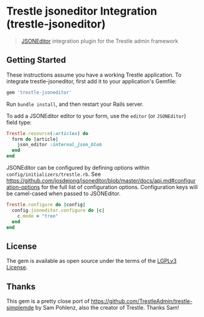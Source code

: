 # Trestle jsoneditor Integration (trestle-jsoneditor)

> [JSONEditor](https://github.com/josdejong/jsoneditor) integration plugin for the Trestle admin framework


## Getting Started

These instructions assume you have a working Trestle application. To integrate trestle-jsoneditor, first add it to your application's Gemfile:

```ruby
gem 'trestle-jsoneditor'
```

Run `bundle install`, and then restart your Rails server.

To add a JSONEditor editor to your form, use the `editor` (or `JSONEditor`) field type:

```ruby
Trestle.resource(:articles) do
  form do |article|
    json_editor :internal_json_blob
  end
end
```

JSONEditor can be configured by defining options within `config/initializers/trestle.rb`. See https://github.com/josdejong/jsoneditor/blob/master/docs/api.md#configuration-options for the full list of configuration options. Configuration keys will be camel-cased when passed to JSONEditor.

```ruby
Trestle.configure do |config|
  config.jsoneditor.configure do |c|
    c.mode = "tree"
  end
end
```

## License

The gem is available as open source under the terms of the [LGPLv3 License](https://opensource.org/licenses/LGPL-3.0).

## Thanks

This gem is a pretty close port of https://github.com/TrestleAdmin/trestle-simplemde by Sam Pohlenz, also the creator of Trestle. Thanks Sam!